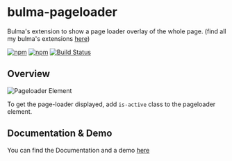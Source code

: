 # bulma-pageloader
Bulma's extension to show a page loader overlay of the whole page.
(find all my bulma's extensions [here](https://wikiki.github.io/))

[![npm](https://img.shields.io/npm/v/bulma-pageloader.svg)](https://www.npmjs.com/package/bulma-pageloader)
[![npm](https://img.shields.io/npm/dm/bulma-pageloader.svg)](https://www.npmjs.com/package/bulma-pageloader)
[![Build Status](https://travis-ci.org/Wikiki/bulma-pageloader.svg?branch=master)](https://travis-ci.org/Wikiki/bulma-pageloader)

Overview
---
![Pageloader Element](https://img15.hostingpics.net/pics/217768bulmapageloader.gif)

To get the page-loader displayed, add `is-active` class to the pageloader element.

Documentation & Demo
---
You can find the Documentation and a demo [here](https://wikiki.github.io/elements/pageloader/)
